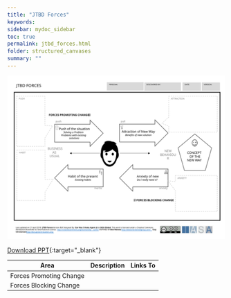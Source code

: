 ```yaml
---
title: "JTBD Forces"
keywords: 
sidebar: mydoc_sidebar
toc: true
permalink: jtbd_forces.html
folder: structured_canvases
summary: ""
---
```


![image001](media/jtbd_forces001.svg)

[Download PPT](media/ppt/jtbd_forces.ppt){:target="_blank"}

| Area | Description | Links To |
| --- | --- | --- |
| Forces Promoting Change |   |   |
| Forces Blocking Change |   |   |